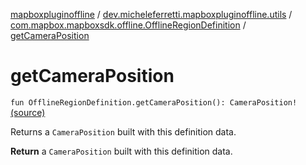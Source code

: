 [mapboxpluginoffline](../../index.md) / [dev.micheleferretti.mapboxpluginoffline.utils](../index.md) / [com.mapbox.mapboxsdk.offline.OfflineRegionDefinition](index.md) / [getCameraPosition](./get-camera-position.md)

# getCameraPosition

`fun OfflineRegionDefinition.getCameraPosition(): CameraPosition!` [(source)](https://github.com/xit0c/mapbox-plugin-offline/tree/master/mapboxpluginoffline/src/main/java/dev/micheleferretti/mapboxpluginoffline/utils/Extensions.kt#L45)

Returns a `CameraPosition` built with this definition data.

**Return**
a `CameraPosition` built with this definition data.


